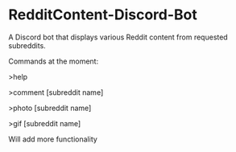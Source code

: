 # RedditContent-Discord-Bot
A Discord bot that displays various Reddit content from requested subreddits.

Commands at the moment: 

\>help

\>comment \[subreddit name]

\>photo \[subreddit name]

\>gif \[subreddit name]

Will add more functionality
